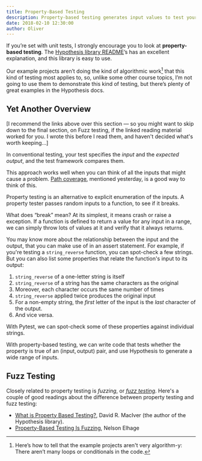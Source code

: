 ```yaml
---
title: Property-Based Testing
description: Property-based testing generates input values to test your functions with. The Hypothesis package implements property-based testing for Python. Fuzz testing is closely related.
date: 2018-02-10 12:30:00
author: Oliver
---
```


If you’re set with unit tests, I strongly encourage you to look at **property-based testing**. The [Hypothesis library README](https://hypothesis.readthedocs.io/en/latest/index.html)’s  has an excellent explanation, and this library is easy to use.

Our example projects aren’t doing the kind of algorithmic work[^1] that this kind of testing most applies to, so, unlike some other course topics, I’m not going to use them to demonstrate this kind of testing, but there’s plenty of great examples in the Hypothesis docs.

[^1]: Here’s how to tell that the example projects aren't very algorithm-y: There aren’t many loops or conditionals in the code.

## Yet Another Overview

\[I recommend the links above over this section — so you might want to skip down to the final section, on Fuzz testing, if the linked reading material worked for you. I wrote this before I read them, and haven't decided what's worth keeping…\]

In conventional testing, your test specifies the *input* and the *expected output*, and the test framework compares them.

This approach works well when you can think of all the inputs that might cause a problem. [Path coverage](https://en.wikipedia.org/wiki/Code_coverage#Basic_coverage_criteria), mentioned yesterday, is a good way to think of this.

Property testing is an alternative to explicit enumeration of the inputs. A property tester passes random inputs to a function, to see if it breaks.

What does “break” mean? At its simplest, it means crash or raise a exception. If a function is defined to return a value for any input in a range, we can simply throw lots of values at it and verify that it always returns.

You may know more about the relationship between the input and the output, that you can make use of in an assert statement. For example, if you're testing a `string_reverse` function, you can spot-check a few strings. But you can also list some properties that relate the function's input to its output:

1. `string_reverse` of a one-letter string is itself
2. `string_reverse` of a string has the same characters as the original
3. Moreover, each character occurs the same number of times
4. `string_reverse` applied twice produces the original input
5. For a non-empty string, the *first* letter of the input is the *last* character of the output.
6. And vice versa.

With Pytest, we can spot-check some of these properties against individual strings.

With property-based testing, we can write code that tests whether the property is true of an $(\textrm{input}, \textrm{output})$ pair, and use Hypothesis to generate a wide range of inputs.

## Fuzz Testing

Closely related to property testing is *fuzzing*, or [*fuzz testing*](https://en.wikipedia.org/wiki/Fuzzing). Here's a couple of good readings about the difference between property testing and fuzz testing:

* [What is Property Based Testing?](http://hypothesis.works/articles/what-is-property-based-testing/), David R. MacIver (the author of the Hypothesis library).
* [Property-Based Testing Is Fuzzing](https://blog.nelhage.com/post/property-testing-is-fuzzing/), Nelson Elhage

